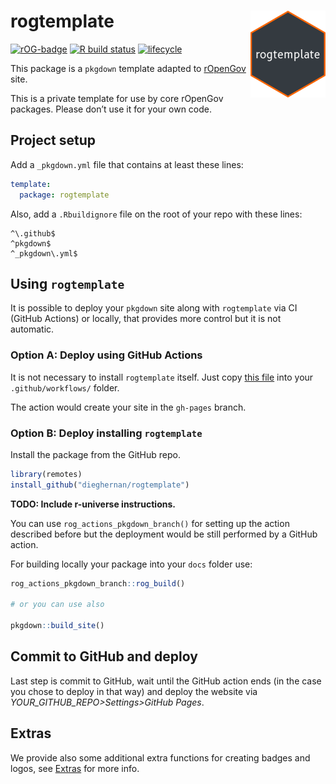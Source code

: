 
<!-- README.md is generated from README.Rmd. Please edit that file -->

# rogtemplate <a href='https://dieghernan.github.io/rogtemplate/'><img src='man/figures/logo.png' align="right" height="139" /></a>

<!-- badges: start -->

[![rOG-badge](https://dieghernan.github.io/rogtemplate//reference/figures/ropengov-badge.svg)](http://ropengov.org/)
[![R build
status](https://github.com/dieghernan/rogtemplate/workflows/R-CMD-check/badge.svg)](https://github.com/dieghernan/rogtemplate/actions)
[![lifecycle](https://lifecycle.r-lib.org/articles/figures/lifecycle-experimental.svg)](https://lifecycle.r-lib.org/articles/stages.html#experimental)
<!-- badges: end -->

This package is a `pkgdown` template adapted to
[rOpenGov](http://ropengov.org/) site.

This is a private template for use by core rOpenGov packages. Please
don’t use it for your own code.

## Project setup

Add a `_pkgdown.yml` file that contains at least these lines:

``` yaml
template:
  package: rogtemplate
```

Also, add a `.Rbuildignore` file on the root of your repo with these
lines:

    ^\.github$
    ^pkgdown$
    ^_pkgdown\.yml$

## Using `rogtemplate`

It is possible to deploy your `pkgdown` site along with `rogtemplate`
via CI (GitHub Actions) or locally, that provides more control but it is
not automatic.

### Option A: Deploy using GitHub Actions

It is not necessary to install `rogtemplate` itself. Just copy [this
file](https://github.com/dieghernan/rogtemplate/blob/main/inst/yaml/rogtemplate-gh-pages.yaml)
into your `.github/workflows/` folder.

The action would create your site in the `gh-pages` branch.

### Option B: Deploy installing `rogtemplate`

Install the package from the GitHub repo.

``` r
library(remotes)
install_github("dieghernan/rogtemplate")
```

**TODO: Include r-universe instructions.**

You can use `rog_actions_pkgdown_branch()` for setting up the action
described before but the deployment would be still performed by a GitHub
action.

For building locally your package into your `docs` folder use:

``` r
rog_actions_pkgdown_branch::rog_build()

# or you can use also

pkgdown::build_site()
```

## Commit to GitHub and deploy

Last step is commit to GitHub, wait until the GitHub action ends (in the
case you chose to deploy in that way) and deploy the website via
*YOUR\_GITHUB\_REPO&gt;Settings&gt;GitHub Pages*.

## Extras

We provide also some additional extra functions for creating badges and
logos, see
[Extras](https://dieghernan.github.io/rogtemplate/reference/index.html)
for more info.
